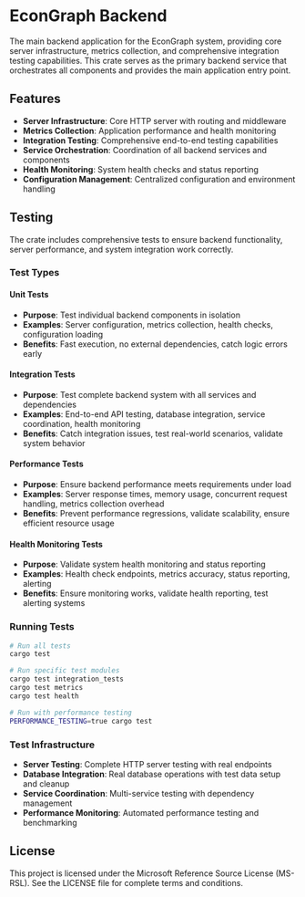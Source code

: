 # EconGraph Backend

The main backend application for the EconGraph system, providing core server infrastructure, metrics collection, and comprehensive integration testing capabilities. This crate serves as the primary backend service that orchestrates all components and provides the main application entry point.

## Features

- **Server Infrastructure**: Core HTTP server with routing and middleware
- **Metrics Collection**: Application performance and health monitoring
- **Integration Testing**: Comprehensive end-to-end testing capabilities
- **Service Orchestration**: Coordination of all backend services and components
- **Health Monitoring**: System health checks and status reporting
- **Configuration Management**: Centralized configuration and environment handling

## Testing

The crate includes comprehensive tests to ensure backend functionality, server performance, and system integration work correctly.

### Test Types

#### **Unit Tests**
- **Purpose**: Test individual backend components in isolation
- **Examples**: Server configuration, metrics collection, health checks, configuration loading
- **Benefits**: Fast execution, no external dependencies, catch logic errors early

#### **Integration Tests**
- **Purpose**: Test complete backend system with all services and dependencies
- **Examples**: End-to-end API testing, database integration, service coordination, health monitoring
- **Benefits**: Catch integration issues, test real-world scenarios, validate system behavior

#### **Performance Tests**
- **Purpose**: Ensure backend performance meets requirements under load
- **Examples**: Server response times, memory usage, concurrent request handling, metrics collection overhead
- **Benefits**: Prevent performance regressions, validate scalability, ensure efficient resource usage

#### **Health Monitoring Tests**
- **Purpose**: Validate system health monitoring and status reporting
- **Examples**: Health check endpoints, metrics accuracy, status reporting, alerting
- **Benefits**: Ensure monitoring works, validate health reporting, test alerting systems

### Running Tests

```bash
# Run all tests
cargo test

# Run specific test modules
cargo test integration_tests
cargo test metrics
cargo test health

# Run with performance testing
PERFORMANCE_TESTING=true cargo test
```

### Test Infrastructure

- **Server Testing**: Complete HTTP server testing with real endpoints
- **Database Integration**: Real database operations with test data setup and cleanup
- **Service Coordination**: Multi-service testing with dependency management
- **Performance Monitoring**: Automated performance testing and benchmarking

## License

This project is licensed under the Microsoft Reference Source License (MS-RSL). See the LICENSE file for complete terms and conditions.
